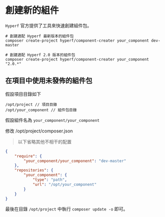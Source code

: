 # 創建新的組件

`Hyperf` 官方提供了工具來快速創建組件包。

```
# 創建適配 Hyperf 最新版本的組件包
composer create-project hyperf/component-creater your_component dev-master

# 創建適配 Hyperf 2.0 版本的組件包
composer create-project hyperf/component-creater your_component "2.0.*"
```

## 在項目中使用未發佈的組件包

假設項目目錄如下

```
/opt/project // 項目目錄
/opt/your_component // 組件包目錄
```

假設組件名為 `your_component/your_component`

修改 /opt/project/composer.json

> 以下省略其他不相干的配置

```json
{
    "require": {
        "your_component/your_component": "dev-master"
    },
    "repositories": {
        "your_component": {
            "type": "path",
            "url": "/opt/your_component"
        }
    }
}
```

最後在目錄 `/opt/project` 中執行 `composer update -o` 即可。







